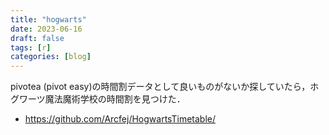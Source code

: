 ```yaml
---
title: "hogwarts"
date: 2023-06-16
draft: false
tags: [r]
categories: [blog]
---
```


pivotea (pivot easy)の時間割データとして良いものがないか探していたら，ホグワーツ魔法魔術学校の時間割を見つけた．

- https://github.com/Arcfej/HogwartsTimetable/
